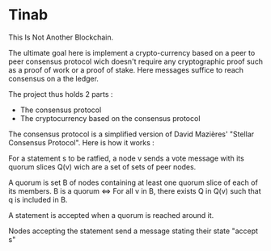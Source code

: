 # Tinab
This Is Not Another Blockchain.

The ultimate goal here is implement a crypto-currency based on a peer to peer consensus protocol wich doesn't require any cryptographic proof such as a proof of work or a proof of stake. Here messages suffice to reach consensus on a the ledger.

The project thus holds 2 parts :
 - The consensus protocol
 - The cryptocurrency based on the consensus protocol

The consensus protocol is a simplified version of David Mazières' "Stellar Consensus Protocol". Here is how it works :

For a statement s to be ratfied, a node v sends a vote message with its quorum slices Q(v) wich are a set of sets of peer nodes.

A quorum is set B of nodes containing at least one quorum slice of each of its members.
B is a quorum <=> For all v in B, there exists Q in Q(v) such that q is included in B.

A statement is accepted when a quorum is reached around it.

Nodes accepting the statement send a message stating their state "accept s"
